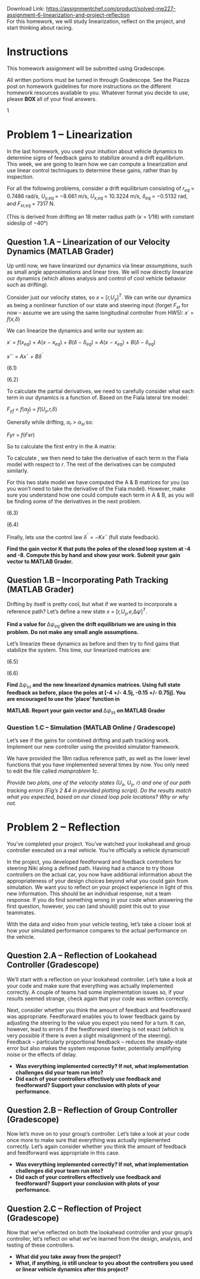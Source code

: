 Download Link: https://assignmentchef.com/product/solved-me227-assignment-6-linearization-and-project-reflection
<br>
For this homework, we will study linearization, reflect on the project, and start thinking about racing.

<h1>Instructions</h1>

This homework assignment will be submitted using Gradescope.

All written portions must be turned in through Gradescope. See the Piazza post on homework guidelines for more instructions on the different homework resources available to you. Whatever format you decide to use, please <strong>BOX </strong>all of your final answers.

1

<h1>Problem 1 – Linearization</h1>

In the last homework, you used your intuition about vehicle dynamics to determine signs of feedback gains to stabilize around a drift equilibrium. This week, we are going to learn how we can compute a linearization and use linear control techniques to determine these gains, rather than by inspection.

For all the following problems, consider a drift equilibrium consisting of <em>r<sub>eq </sub></em>= 0<em>.</em>7486 rad/s, <em>U<sub>y,eq </sub></em>= −8<em>.</em>661 m/s, <em>U<sub>x,eq </sub></em>= 10<em>.</em>3224 m/s, <em>δ<sub>eq </sub></em>= −0<em>.</em>5132 rad, and <em>F<sub>xr,eq </sub></em>= 7317 N.

(This is derived from drifting an 18 meter radius path (<em>κ </em>= 1<em>/</em>18) with constant sideslip of −40°)

<h2>Question 1.A – Linearization of our Velocity Dynamics (MATLAB Grader)</h2>

Up until now, we have linearized our dynamics via linear <em>assumptions</em>, such as small angle approximations and linear tires. We will now directly linearize our dynamics (which allows analysis and control of cool vehicle behavior such as drifting).

Consider just our velocity states, so <em>x </em>= [<em>r,U<sub>y</sub></em>]<em><sup>T</sup></em>. We can write our dynamics as being a nonlinear function of our state and steering input (forget <em>F<sub>xr </sub></em>for now – assume we are using the same longitudinal controller from HW5): <em>x</em>˙ = <em>f</em>(<em>x,δ</em>)

We can linearize the dynamics and write our system as:

<em>x</em>˙ = <em>f</em>(<em>x<sub>eq</sub></em>) + <em>A</em>(<em>x </em>− <em>x<sub>eq</sub></em>) + <em>B</em>(<em>δ </em>− <em>δ<sub>eq</sub></em>) = <em>A</em>(<em>x </em>− <em>x<sub>eq</sub></em>) + <em>B</em>(<em>δ </em>− <em>δ<sub>eq</sub></em>)

<em>x</em>¯˙ = <em>Ax</em>¯ + <em>Bδ</em><sup>¯</sup>

(6.1)

(6.2)

To calculate the partial derivatives, we need to carefully consider what each term in our dynamics is a function of. Based on the Fiala lateral tire model:

<em>F<sub>yf </sub></em>= <em>f</em>(<em>α<sub>f</sub></em>) = <em>f</em>(<em>U<sub>y</sub>,r,δ</em>)

Generally while drifting, <em>α<sub>r </sub>&gt; α<sub>sl </sub></em>so:

<em>F</em><em>yr </em>= <em>f</em>(<em>F</em><em>xr</em>)

So to calculate the first entry in the A matrix:

To calculate , we then need to take the derivative of each term in the Fiala model with respect to <em>r</em>. The rest of the derivatives can be computed similarly.

For this two state model we have computed the A &amp; B matrices for you (so you won’t need to take the derivative of the Fiala model). However, make sure you understand how one could compute each term in A &amp; B, as you will be finding some of the derivatives in the next problem.

(6.3)

(6.4)

Finally, lets use the control law <em>δ</em><sup>¯ </sup>= −<em>Kx</em>¯ (full state feedback).

<strong>Find the gain vector K that puts the poles of the closed loop system at -4 and -8. Compute this by hand and show your work. Submit your gain vector to MATLAB Grader.</strong>

<h2>Question 1.B – Incorporating Path Tracking (MATLAB Grader)</h2>

Drifting by itself is pretty cool, but what if we wanted to incorporate a reference path? Let’s define a new state <em>x </em>= [<em>r,U<sub>y</sub>,e,</em>∆<em>ψ</em>]<em><sup>T</sup></em>.

<strong>Find a value for </strong>∆<em>ψ<sub>eq </sub></em><strong>given the drift equilibrium we are using in this problem. Do not make any small angle assumptions.</strong>

Let’s linearize these dynamics as before and then try to find gains that stabilize the system. This time, our linearized matrices are:

(6.5)

(6.6)

<strong>Find </strong>∆<em>ψ<sub>ss </sub></em><strong>and the new linearized dynamics matrices. Using full state feedback as before, place the poles at [-4 +/- 4.5j, -0.15 +/- 0.75j]. You are encouraged to use the ’place’ function in</strong>

<strong>MATLAB. Report your gain vector and </strong>∆<em>ψ<sub>ss </sub></em><strong>on MATLAB Grader</strong>

<h3>Question 1.C – Simulation (MATLAB Online / Gradescope)</h3>

Let’s see if the gains for combined drifting and path tracking work. Implement our new controller using the provided simulator framework.

We have provided the 18m radius reference path, as well as the lower level functions that you have implemented several times by now. You only need to edit the file called <em>mainproblem </em><em>1c</em>.

<em>Provide two plots, one of the velocity states (U<sub>x</sub></em><em>, U<sub>y</sub></em><em>, r</em><em>) and one of our path tracking errors (Fig’s 2 &amp;4 in provided plotting script). Do the results match what you expected, based on our closed loop pole locations? Why or why not.</em>

<h1>Problem 2 – Reflection</h1>

You’ve completed your project. You’ve watched your lookahead and group controller executed on a real vehicle. You’re officially a vehicle dynamicist!

In the project, you developed feedforward and feedback controllers for steering Niki along a defined path. Having had a chance to try those controllers on the actual car, you now have additional information about the appropriateness of your design choices beyond what you could gain from simulation. We want you to reflect on your project experience in light of this new information. This should be an individual response, not a team response. If you do find something wrong in your code when answering the first question, however, you can (and should) point this out to your teammates.

With the data and video from your vehicle testing, let’s take a closer look at how your simulated performance compares to the actual performance on the vehicle.

<h2>Question 2.A – Reflection of Lookahead Controller (Gradescope)</h2>

We’ll start with a reflection on your lookahead controller. Let’s take a look at your code and make sure that everything was actually implemented correctly. A couple of teams had some implementation issues so, if your results seemed strange, check again that your code was written correctly.

Next, consider whether you think the amount of feedback and feedforward was appropriate. Feedforward enables you to lower feedback gains by adjusting the steering to the value you expect you need for a turn. It can, however, lead to errors if the feedforward steering is not exact (which is very possible if there is even a slight misalignment of the steering). Feedback – particularly proportional feedback – reduces the steady-state error but also makes the system response faster, potentially amplifying noise or the effects of delay.

<ul>

 <li><strong>Was everything implemented correctly? If not, what implementation challenges did your team run into?</strong></li>

 <li><strong>Did each of your controllers effectively use feedback and feedforward? Support your conclusion with plots of your performance.</strong></li>

</ul>

<h2>Question 2.B – Reflection of Group Controller (Gradescope)</h2>

Now let’s move on to your group’s controller. Let’s take a look at your code once more to make sure that everything was actually implemented correctly. Let’s again consider whether you think the amount of feedback and feedforward was appropriate in this case.

<ul>

 <li><strong>Was everything implemented correctly? If not, what implementation challenges did your team run into?</strong></li>

 <li><strong>Did each of your controllers effectively use feedback and feedforward? Support your conclusion with plots of your performance.</strong></li>

</ul>

<h2>Question 2.C – Reflection of Project (Gradescope)</h2>

Now that we’ve reflected on both the lookahead controller and your group’s controller, let’s reflect on what we’ve learned from the design, analysis, and testing of these controllers.

<ul>

 <li><strong>What did you take away from the project?</strong></li>

 <li><strong>What, if anything, is still unclear to you about the controllers you used or linear vehicle dynamics after this project?</strong></li>

</ul>